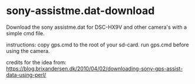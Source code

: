 # sony-assistme.dat-download
Download the sony assistme.dat for DSC-HX9V and other camera's with a simple cmd file.

instructions:
copy gps.cmd to the root of your sd-card.
run gps.cmd before using the camera.

credits for the idea from:
https://blog.brixandersen.dk/2010/04/02/downloading-sony-gps-assist-data-using-perl/

